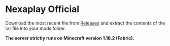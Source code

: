 # Nexaplay Official


Download the most recent file from [Releases](https://github.com/CarbonEmSelf/nexaplay-official/releases) and extract the contents of the rar file into your mods folder.


**The server strictly runs on Minecraft version 1.18.2 (Fabric).**